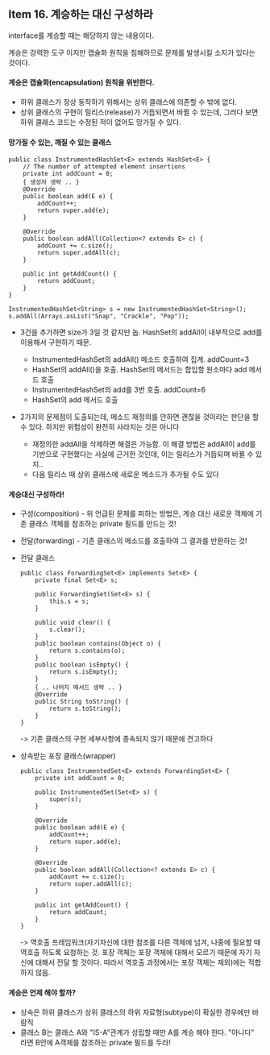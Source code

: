 ## Item 16. 계승하는 대신 구성하라

interface를 계승할 때는 해당하지 않는 내용이다.

계승은 강력한 도구 이지만 캡슐화 원칙을 침해하므로 문제를 발생시킬 소지가 있다는 것이다.



#### 계승은 캡슐화\(encapsulation\) 원칙을 위반한다.

* 하위 클래스가 정상 동작하기 위해서는 상위 클래스에 의존할 수 밖에 없다.
* 상위 클래스의 구현이 릴리스\(release\)가 거듭되면서 바뀔 수 있는데, 그러다 보면 하위 클래스 코드는 수정된 적이 없어도 망가질 수 있다. 

#### 망가질 수 있는, 깨질 수 있는 클래스

```
public class InstrumentedHashSet<E> extends HashSet<E> {
    // The number of attempted element insertions
    private int addCount = 0;
    { 생성자 생략 .. }
    @Override
    public boolean add(E e) {
        addCount++;
        return super.add(e);
    }

    @Override
    public boolean addAll(Collection<? extends E> c) {
        addCount += c.size();
        return super.addAll(c);
    }

    public int getAddCount() {
        return addCount;
    }
}
```

```
InstrumentedHashSet<String> s = new InstrumentedHashSet<String>();
s.addAll(Arrays.asList("Snap", "Crackle", "Pop"));
```

* 3건을 추가하면 size가 3일 것 같지만 놉. HashSet의 addAll이 내부적으로 add를 이용해서 구현하기 때문.
  * InstrumentedHashSet의 addAll\(\) 메소드 호출하여 집계. addCount=3
  * HashSet의 addAll\(\)을 호출. HashSet의 메서드는 합입할 원소마다 add 메서드 호출
  * InstrumentedHashSet의 add를 3번 호출. addCount=6
  * HashSet의 add 메서드 호출
* 2가지의 문제점이 도출되는데, 메소드 재정의를 안하면 괜찮을 것이라는 판단을 할 수 있다. 하지만 위험성이 완전히 사라지는 것은 아니다

  * 재정의한 addAll을 삭제하면 해결은 가능함. 이 해결 방법은 addAll이 add를 기반으로 구현했다는 사실에 근거한 것인데, 이는 릴리스가 거듭되며 바뀔 수 있지..
  * 다음 릴리스 때 상위 클래스에 새로운 메소드가 추가될 수도 있다

  #### 

#### 계승대신 구성하라!

* 구성\(composition\) - 위 언급된 문제를 피하는 방법은, 계승 대신 새로운 객체에 기존 클래스 객체를 참조하는 private 필드를 만드는 것!
* 전달\(forwarding\) - 기존 클래스의 메소드를 호출하여 그 결과를 반환하는 것!
* 전달 클래스

  ```
  public class ForwardingSet<E> implements Set<E> {
      private final Set<E> s;

      public ForwardingSet(Set<E> s) {
          this.s = s;
      }

      public void clear() {
          s.clear();
      }
      public boolean contains(Object o) {
          return s.contains(o);
      }
      public boolean isEmpty() {
          return s.isEmpty();
      }
      { .. 나머지 메서드 생략 .. }
      @Override
      public String toString() {
          return s.toString();
      }
  }
  ```

  -&gt; 기존 클래스의 구현 세부사항에 종속되지 않기 때문에 견고하다

* 상속받는 포장 클래스\(wrapper\) 

  ```
  public class InstrumentedSet<E> extends ForwardingSet<E> {
      private int addCount = 0;

      public InstrumentedSet(Set<E> s) {
          super(s);
      }

      @Override
      public boolean add(E e) {
          addCount++;
          return super.add(e);
      }

      @Override
      public boolean addAll(Collection<? extends E> c) {
          addCount += c.size();
          return super.addAll(c);
      }

      public int getAddCount() {
          return addCount;
      }
  }
  ```

  -&gt; 역호출 프레임워크\(자기자신에 대한 참조를 다른 객체에 넘겨, 나중에 필요할 때 역호출 하도록 요청하는 것. 포장 객체는 포장 객체에 대해서 모르기 때문에 자기 자신에 대해서 전달 할 것이다. 따라서 역호출 과정에서는 포장 객체는 제외\)에는 적합하지 않음.



#### 계승은 언제 해야 할까?

* 상속은 하위 클래스가 상위 클래스의 하위 자료형\(subtype\)이 확실한 경우에만 바람직
* 클래스 B는 클래스 A와 "IS-A"관계가 성립할 때만 A를 계승 해야 한다. "아니다" 라면 B안에 A객체를 참조하는 private 필드를 두라!




